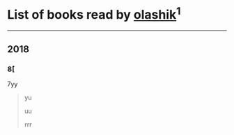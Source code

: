 # List of books read by [olashik](http://vk.com/id18643116)<sup>1</sup>
---

## 2018

### 8[
7yy
> yu
> 
> uu
> 
> rrr



